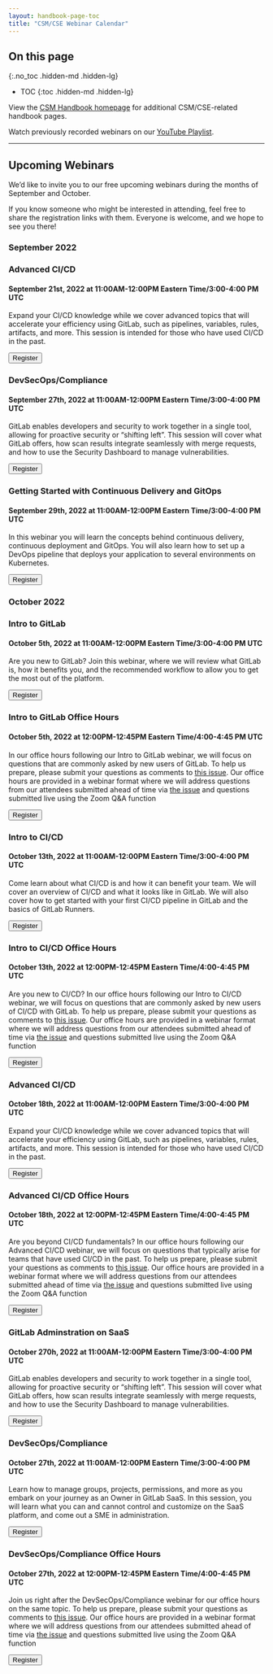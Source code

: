 ```yaml
---
layout: handbook-page-toc
title: "CSM/CSE Webinar Calendar"
---
```

## On this page
{:.no_toc .hidden-md .hidden-lg}

- TOC
{:toc .hidden-md .hidden-lg}

View the [CSM Handbook homepage](/handbook/customer-success/csm/) for additional CSM/CSE-related handbook pages.

Watch previously recorded webinars on our [YouTube Playlist](https://www.youtube.com/playlist?list=PL05JrBw4t0Kpczt4pRtyF147Uvn2bGGvq).

---

## Upcoming Webinars

We’d like to invite you to our free upcoming webinars during the months of September and October.

If you know someone who might be interested in attending, feel free to share the registration links with them. Everyone is welcome, and we hope to see you there!

### September 2022

### Advanced CI/CD
#### September 21st, 2022 at 11:00AM-12:00PM Eastern Time/3:00-4:00 PM UTC

Expand your CI/CD knowledge while we cover advanced topics that will accelerate your efficiency using GitLab, such as pipelines, variables, rules, artifacts, and more. This session is intended for those who have used CI/CD in the past.
 
[<button class="btn btn-primary" type="button">Register</button>](https://gitlab.zoom.us/webinar/register/WN_BXFJdbsNRRq2ii-cW4mAOg)

### DevSecOps/Compliance
#### September 27th, 2022 at 11:00AM-12:00PM Eastern Time/3:00-4:00 PM UTC

GitLab enables developers and security to work together in a single tool, allowing for proactive security or “shifting left”. This session will cover what GitLab offers, how scan results integrate seamlessly with merge requests, and how to use the Security Dashboard to manage vulnerabilities.
 
[<button class="btn btn-primary" type="button">Register</button>](https://gitlab.zoom.us/webinar/register/WN_vowi9PkyRQWpJUHuU93CJw)

### Getting Started with Continuous Delivery and GitOps
#### September 29th, 2022 at 11:00AM-12:00PM Eastern Time/3:00-4:00 PM UTC

In this webinar you will learn the concepts behind continuous delivery, continuous deployment and GitOps. You will also learn how to set up a DevOps pipeline that deploys your application to several environments on Kubernetes.
 
[<button class="btn btn-primary" type="button">Register</button>](https://gitlab.zoom.us/webinar/register/WN_S7hSXhryT4eTwWxH1lCFgQ)

### October 2022

### Intro to GitLab
#### October 5th, 2022 at 11:00AM-12:00PM Eastern Time/3:00-4:00 PM UTC

Are you new to GitLab? Join this webinar, where we will review what GitLab is, how it benefits you, and the recommended workflow to allow you to get the most out of the platform.
 
[<button class="btn btn-primary" type="button">Register</button>](https://gitlab.zoom.us/webinar/register/WN_BP6rcGcwRh6IERVmQpbkXA)

### Intro to GitLab Office Hours
#### October 5th, 2022 at 12:00PM-12:45PM Eastern Time/4:00-4:45 PM UTC

In our office hours following our Intro to GitLab webinar, we will focus on questions that are commonly asked by new users of GitLab. To help us prepare, please submit your questions as comments to [this issue](https://gitlab.com/gitlab-com/scale-cse-office-hours/-/issues/1). Our office hours are provided in a webinar format where we will address questions from our attendees submitted ahead of time via [the issue](https://gitlab.com/gitlab-com/scale-cse-office-hours/-/issues/1) and questions submitted live using the Zoom Q&A function

[<button class="btn btn-primary" type="button">Register</button>](https://gitlab.zoom.us/webinar/register/WN_-9NWyZpSQOCRhmmT9EaV7Q)

### Intro to CI/CD
#### October 13th, 2022 at 11:00AM-12:00PM Eastern Time/3:00-4:00 PM UTC

Come learn about what CI/CD is and how it can benefit your team. We will cover an overview of CI/CD and what it looks like in GitLab. We will also cover how to get started with your first CI/CD pipeline in GitLab and the basics of GitLab Runners.
 
[<button class="btn btn-primary" type="button">Register</button>](https://gitlab.zoom.us/webinar/register/WN_PeY0d4XDRDq91m8bR4CW-A)

### Intro to CI/CD Office Hours
#### October 13th, 2022 at 12:00PM-12:45PM Eastern Time/4:00-4:45 PM UTC

Are you new to CI/CD? In our office hours following our Intro to CI/CD webinar, we will focus on questions that are commonly asked by new users of CI/CD with GitLab. To help us prepare, please submit your questions as comments to [this issue](https://gitlab.com/gitlab-com/scale-cse-office-hours/-/issues/2). Our office hours are provided in a webinar format where we will address questions from our attendees submitted ahead of time via [the issue](https://gitlab.com/gitlab-com/scale-cse-office-hours/-/issues/2) and questions submitted live using the Zoom Q&A function

[<button class="btn btn-primary" type="button">Register</button>](https://gitlab.zoom.us/webinar/register/WN_Z1mI48RETCy6ScYIGSP0GQ)

### Advanced CI/CD
#### October 18th, 2022 at 11:00AM-12:00PM Eastern Time/3:00-4:00 PM UTC

Expand your CI/CD knowledge while we cover advanced topics that will accelerate your efficiency using GitLab, such as pipelines, variables, rules, artifacts, and more. This session is intended for those who have used CI/CD in the past.
 
[<button class="btn btn-primary" type="button">Register</button>](https://gitlab.zoom.us/webinar/register/WN_sZYEaYg8S4i3cgkzi9MHuw)

### Advanced CI/CD Office Hours
#### October 18th, 2022 at 12:00PM-12:45PM Eastern Time/4:00-4:45 PM UTC

Are you beyond CI/CD fundamentals? In our office hours following our Advanced CI/CD webinar, we will focus on questions that typically arise for teams that have used CI/CD in the past. To help us prepare, please submit your questions as comments to [this issue](https://gitlab.com/gitlab-com/scale-cse-office-hours/-/issues/3). Our office hours are provided in a webinar format where we will address questions from our attendees submitted ahead of time via [the issue](https://gitlab.com/gitlab-com/scale-cse-office-hours/-/issues/3) and questions submitted live using the Zoom Q&A function

[<button class="btn btn-primary" type="button">Register</button>](https://gitlab.zoom.us/webinar/register/WN_NzyK7sTcTWanLNsVTcG9Iw)

### GitLab Adminstration on SaaS
#### October 270h, 2022 at 11:00AM-12:00PM Eastern Time/3:00-4:00 PM UTC

GitLab enables developers and security to work together in a single tool, allowing for proactive security or “shifting left”. This session will cover what GitLab offers, how scan results integrate seamlessly with merge requests, and how to use the Security Dashboard to manage vulnerabilities.
 
[<button class="btn btn-primary" type="button">Register</button>](https://gitlab.zoom.us/webinar/register/WN_AOEEvVMQQW2jN4Ok89VUJQ)

### DevSecOps/Compliance
#### October 27th, 2022 at 11:00AM-12:00PM Eastern Time/3:00-4:00 PM UTC

Learn how to manage groups, projects, permissions, and more as you embark on your journey as an Owner in GitLab SaaS. In this session, you will learn what you can and cannot control and customize on the SaaS platform, and come out a SME in administration.
 
[<button class="btn btn-primary" type="button">Register</button>](https://gitlab.zoom.us/webinar/register/WN_CPl3Yw1JRo6pKNrx8Ej8uw)

### DevSecOps/Compliance Office Hours
#### October 27th, 2022 at 12:00PM-12:45PM Eastern Time/4:00-4:45 PM UTC

Join us right after the DevSecOps/Compliance webinar for our office hours on the same topic. To help us prepare, please submit your questions as comments to [this issue](https://gitlab.com/gitlab-com/scale-cse-office-hours/-/issues/4). Our office hours are provided in a webinar format where we will address questions from our attendees submitted ahead of time via [the issue](https://gitlab.com/gitlab-com/scale-cse-office-hours/-/issues/4) and questions submitted live using the Zoom Q&A function

[<button class="btn btn-primary" type="button">Register</button>](https://gitlab.zoom.us/webinar/register/WN_e1otzrZoSZev9AC-QAOn3A)
